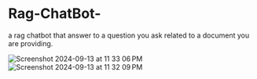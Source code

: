 # Rag-ChatBot-
a rag chatbot that answer to a question you ask related to a document you are providing.

![Screenshot 2024-09-13 at 11 33 06 PM](https://github.com/user-attachments/assets/e4828444-340c-4a6c-b4de-0d67dfe42c65)
![Screenshot 2024-09-13 at 11 32 09 PM](https://github.com/user-attachments/assets/38c19b9d-14d7-465c-866d-752056299e5a)
